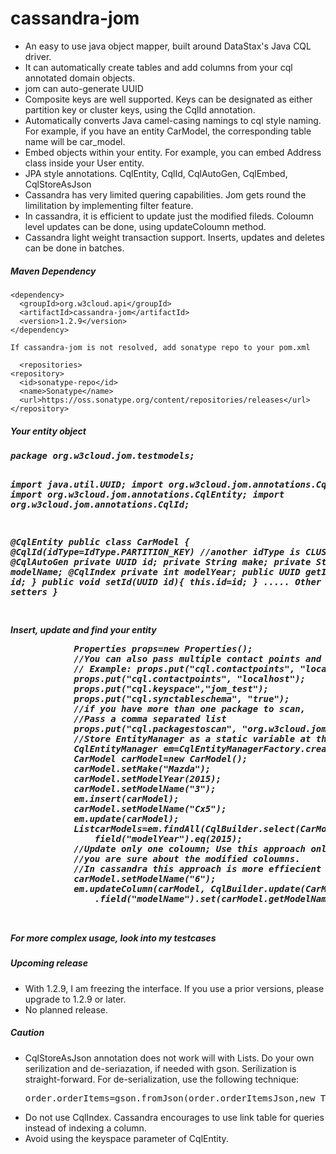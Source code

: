 cassandra-jom
=============
<ul>
<li>An easy to use java object mapper, built around DataStax's Java CQL driver.
<li>It can automatically create tables and add columns from your cql annotated domain objects.
<li>jom can auto-generate UUID
<li>Composite keys are well supported. Keys can be designated as either partition key or cluster keys, using the CqlId annotation.
<li>Automatically converts Java camel-casing namings to cql style naming. For example, if you have an entity CarModel, the corresponding table name will be car_model.
<li>Embed objects within your entity. For example, you can embed Address class inside your User entity.
<li>JPA style annotations. CqlEntity, CqlId, CqlAutoGen, CqlEmbed, CqlStoreAsJson
<li>Cassandra has very limited quering capabilities. Jom gets round the limilitation by implementing filter feature. 
<li>In cassandra, it is efficient to update just the modified fileds. Coloumn level updates can be done, using updateColoumn method.
<li>Cassandra light weight transaction support. Inserts, updates and deletes can be done in batches.
</ul>

<h5>Maven Dependency</h5>

    <dependency>
      <groupId>org.w3cloud.api</groupId>
      <artifactId>cassandra-jom</artifactId>
      <version>1.2.9</version>
    </dependency>
    
    If cassandra-jom is not resolved, add sonatype repo to your pom.xml
    
      <repositories>
    <repository>
      <id>sonatype-repo</id>
      <name>Sonatype</name>
      <url>https://oss.sonatype.org/content/repositories/releases</url>
    </repository>
  </repositories>
    
<h5>Your entity object<h5>
<pre>
package org.w3cloud.jom.testmodels;

import java.util.UUID;
import org.w3cloud.jom.annotations.CqlAutoGen;
import org.w3cloud.jom.annotations.CqlEntity;
import org.w3cloud.jom.annotations.CqlId;

@CqlEntity
public class CarModel {
	@CqlId(idType=IdType.PARTITION_KEY) //another idType is CLUSTER_KEY
	@CqlAutoGen
	private UUID id;
	private String make;
  	private String modelName;
  @CqlIndex
  private int modelYear;
	public UUID getId(){
          return id;
        }
	public void setId(UUID id){
          this.id=id;
        }
        ..... Other getters and setters
}

</pre>
Insert, update and find your entity

<pre>
			Properties props=new Properties();
			//You can also pass multiple contact points and port numbers.
			// Example: props.put("cql.contactpoints", "localhost:9042,anotherhost:9042");
			props.put("cql.contactpoints", "localhost");
			props.put("cql.keyspace","jom_test");
			props.put("cql.synctableschema", "true");
			//if you have more than one package to scan,
			//Pass a comma separated list
			props.put("cql.packagestoscan", "org.w3cloud.jom.testmodels");
			//Store EntityManager as a static variable at the applicaiton level.
			CqlEntityManager em=CqlEntityManagerFactory.createEntityManger(props);
			CarModel carModel=new CarModel();
			carModel.setMake("Mazda");
			carModel.setModelYear(2015);
			carModel.setModelName("3");
			em.insert(carModel);
			carModel.setModelName("Cx5");
			em.update(carModel);
			List<CarModel>carModels=em.findAll(CqlBuilder.select(CarModel.class).
				field("modelYear").eq(2015);
			//Update only one coloumn; Use this approach only if 
			//you are sure about the modified coloumns. 
			//In cassandra this approach is more effiecient
			carModel.setModelName("6");
			em.updateColumn(carModel, CqlBuilder.update(CarModel.class)
				.field("modelName").set(carModel.getModelName()));
			

</pre>
<p>For more complex usage, look into my testcases</p>
<h5>Upcoming release</h5>
<ul>
<li> With 1.2.9, I am freezing the interface. If you use a prior versions, please upgrade to 1.2.9 or later.
<li> No planned release. 
</ul>
<h5>Caution</h5>
<ul>
<li> CqlStoreAsJson annotation does not work will with Lists. Do  your own serilization and de-seriazation, if needed with gson. Serilization is straight-forward. For de-serialization, use the following technique: <pre>order.orderItems=gson.fromJson(order.orderItemsJson,new TypeToken&lt;List&lt;OrderItem&gt;&gt;(){}.getType());</pre>
<li> Do not use CqlIndex. Cassandra encourages to use link table for queries instead of indexing a column.
<li> Avoid using the keyspace parameter of CqlEntity. 
</ul>
